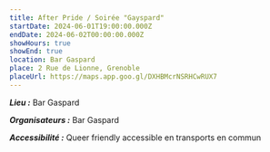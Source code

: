 ```yaml
---
title: After Pride / Soirée "Gayspard"
startDate: 2024-06-01T19:00:00.000Z
endDate: 2024-06-02T00:00:00.000Z
showHours: true
showEnd: true
location: Bar Gaspard
place: 2 Rue de Lionne, Grenoble
placeUrl: https://maps.app.goo.gl/DXHBMcrNSRHCwRUX7
---
```






***Lieu :*** Bar Gaspard



***Organisateurs :*** Bar Gaspard

***Accessibilité :*** Queer friendly
accessible en transports en commun


